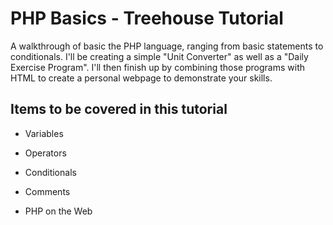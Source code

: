 # PHP Basics - Treehouse Tutorial

A walkthrough of basic the PHP language, ranging from basic statements to conditionals. I'll be creating a simple "Unit Converter" as well as a "Daily Exercise Program". I'll then finish up by combining those programs with HTML to create a personal webpage to demonstrate your skills.

## Items to be covered in this tutorial

* Variables

* Operators

* Conditionals

* Comments

* PHP on the Web
